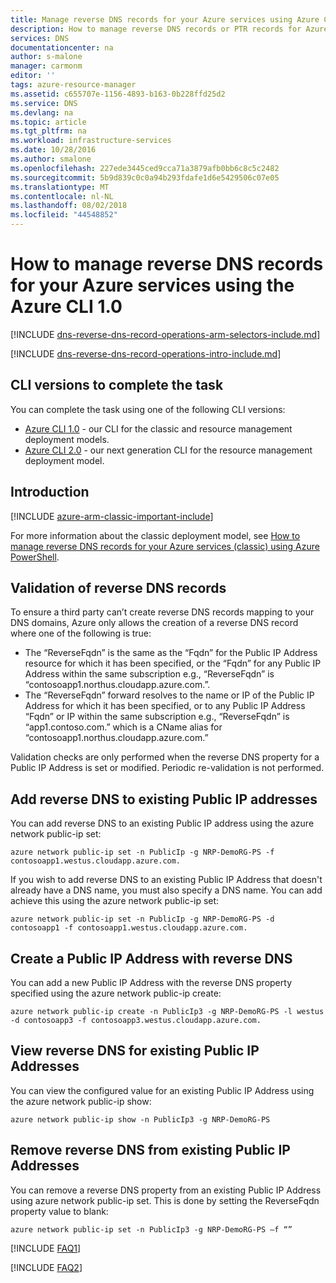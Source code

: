 ```yaml
---
title: Manage reverse DNS records for your Azure services using Azure CLI 1.0 | Microsoft Docs
description: How to manage reverse DNS records or PTR records for Azure services using the Azure CLI 1.0 in Resource Manager
services: DNS
documentationcenter: na
author: s-malone
manager: carmonm
editor: ''
tags: azure-resource-manager
ms.assetid: c655707e-1156-4893-b163-0b228ffd25d2
ms.service: DNS
ms.devlang: na
ms.topic: article
ms.tgt_pltfrm: na
ms.workload: infrastructure-services
ms.date: 10/28/2016
ms.author: smalone
ms.openlocfilehash: 227ede3445ced9cca71a3879afb0bb6c8c5c2482
ms.sourcegitcommit: 5b9d839c0c0a94b293fdafe1d6e5429506c07e05
ms.translationtype: MT
ms.contentlocale: nl-NL
ms.lasthandoff: 08/02/2018
ms.locfileid: "44548852"
---
```

# <a name="how-to-manage-reverse-dns-records-for-your-azure-services-using-the-azure-cli-10"></a>How to manage reverse DNS records for your Azure services using the Azure CLI 1.0

[!INCLUDE [dns-reverse-dns-record-operations-arm-selectors-include.md](../../includes/dns-reverse-dns-record-operations-arm-selectors-include.md)]


[!INCLUDE [dns-reverse-dns-record-operations-intro-include.md](../../includes/dns-reverse-dns-record-operations-intro-include.md)]

## <a name="cli-versions-to-complete-the-task"></a>CLI versions to complete the task

You can complete the task using one of the following CLI versions:

* [Azure CLI 1.0](dns-reverse-dns-record-operations-cli-nodejs.md) - our CLI for the classic and resource management deployment models.
* [Azure CLI 2.0](dns-reverse-dns-record-operations-cli.md) - our next generation CLI for the resource management deployment model.

## <a name="introduction"></a>Introduction

[!INCLUDE [azure-arm-classic-important-include](../../includes/learn-about-deployment-models-rm-include.md)]

For more information about the classic deployment model, see [How to manage reverse DNS records for your Azure services (classic) using Azure PowerShell](dns-reverse-dns-record-operations-classic-ps.md).


## <a name="validation-of-reverse-dns-records"></a>Validation of reverse DNS records
To ensure a third party can’t create reverse DNS records mapping to your DNS domains, Azure only allows the creation of a reverse DNS record where one of the following is true:

* The “ReverseFqdn” is the same as the “Fqdn” for the Public IP Address resource for which it has been specified, or the “Fqdn” for any Public IP Address within the same subscription e.g., “ReverseFqdn” is “contosoapp1.northus.cloudapp.azure.com.”.
* The “ReverseFqdn” forward resolves to the name or IP of the Public IP Address for which it has been specified, or to any Public IP Address “Fqdn” or IP within the same subscription e.g., “ReverseFqdn” is “app1.contoso.com.” which is a CName alias for “contosoapp1.northus.cloudapp.azure.com.”

Validation checks are only performed when the reverse DNS property for a Public IP Address is set or modified. Periodic re-validation is not performed.

## <a name="add-reverse-dns-to-existing-public-ip-addresses"></a>Add reverse DNS to existing Public IP addresses
You can add reverse DNS to an existing Public IP address using the azure network public-ip set:

    azure network public-ip set -n PublicIp -g NRP-DemoRG-PS -f contosoapp1.westus.cloudapp.azure.com.

If you wish to add reverse DNS to an existing Public IP Address that doesn't already have a DNS name, you must also specify a DNS name. You can add achieve this using the azure network public-ip set:

    azure network public-ip set -n PublicIp -g NRP-DemoRG-PS -d contosoapp1 -f contosoapp1.westus.cloudapp.azure.com.

## <a name="create-a-public-ip-address-with-reverse-dns"></a>Create a Public IP Address with reverse DNS
You can add a new Public IP Address with the reverse DNS property specified using the azure network public-ip create:

    azure network public-ip create -n PublicIp3 -g NRP-DemoRG-PS -l westus -d contosoapp3 -f contosoapp3.westus.cloudapp.azure.com.

## <a name="view-reverse-dns-for-existing-public-ip-addresses"></a>View reverse DNS for existing Public IP Addresses
You can view the configured value for an existing Public IP Address using the azure network public-ip show:

    azure network public-ip show -n PublicIp3 -g NRP-DemoRG-PS

## <a name="remove-reverse-dns-from-existing-public-ip-addresses"></a>Remove reverse DNS from existing Public IP Addresses
You can remove a reverse DNS property from an existing Public IP Address using azure network public-ip set. This is done by setting the ReverseFqdn property value to blank:

    azure network public-ip set -n PublicIp3 -g NRP-DemoRG-PS –f “”

[!INCLUDE [FAQ1](../../includes/dns-reverse-dns-record-operations-faq-host-own-arpa-zone-include.md)]

[!INCLUDE [FAQ2](../../includes/dns-reverse-dns-record-operations-faq-arm-include.md)]

